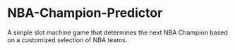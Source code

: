 # NBA-Champion-Predictor
A simple slot machine game that determines the next NBA Champion based on a customized selection of NBA teams.
